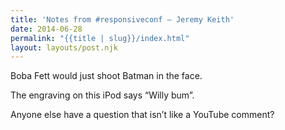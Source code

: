 ```yaml
---
title: 'Notes from #responsiveconf – Jeremy Keith'
date: 2014-06-28
permalink: "{{title | slug}}/index.html"
layout: layouts/post.njk
---
```

Boba Fett would just shoot Batman in the face.

The engraving on this iPod says &#8220;Willy bum&#8221;.

Anyone else have a question that isn&#8217;t like a YouTube comment?